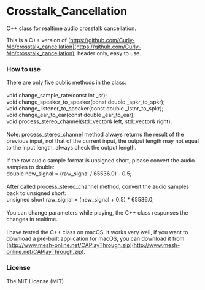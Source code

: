 # Crosstalk_Cancellation
C++ class for realtime audio crosstalk cancellation.

This is a C++ version of [https://github.com/Curly-Mo/crosstalk_cancellation](https://github.com/Curly-Mo/crosstalk_cancellation), header only, easy to use.

### How to use
There are only five public methods in the class:<br/>
<br/>
void change_sample_rate(const int _sr);<br/>
void change_speaker_to_speaker(const double _spkr_to_spkr);<br/>
void change_listener_to_speaker(const double _lstnr_to_spkr);<br/>
void change_ear_to_ear(const double _ear_to_ear);<br/>
void process_stereo_channel(std::vector<double>& left, std::vector<double>& right);<br/>
<br/>
Note: process_stereo_channel method always returns the result of the previous input, not that of the current input, the output length may not equal to the input length, always check the output length.<br/>
<br/>
If the raw audio sample format is unsigned short, please convert the audio samples to double:<br/>
double new_signal = (raw_signal / 65536.0) - 0.5;<br/>
<br/>
After called process_stereo_channel method, convert the audio samples back to unsigned short:<br/>
unsigned short raw_signal = (new_signal + 0.5) * 65536.0;<br/>
<br/>
You can change parameters while playing, the C++ class responses the changes in realtime.<br/>
<br/>
I have tested the C++ class on macOS, it works very well, if you want to download a pre-built application for macOS, you can download it from [http://www.mesh-online.net/CAPlayThrough.zip](http://www.mesh-online.net/CAPlayThrough.zip).

### License
The MIT License (MIT)
